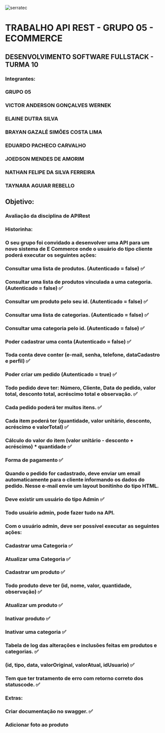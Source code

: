 ![serratec](https://github.com/joe-higashii/space-invaders-app/assets/129689531/00af72d8-daba-48fb-85b5-785ab362a4fd)

# TRABALHO API REST - GRUPO 05 - ECOMMERCE

## DESENVOLVIMENTO SOFTWARE FULLSTACK - TURMA 10

### Integrantes:

### GRUPO 05

### VICTOR ANDERSON GONÇALVES WERNEK

### ELAINE DUTRA SILVA

### BRAYAN GAZALÉ SIMÕES COSTA LIMA

### EDUARDO PACHECO CARVALHO

### JOEDSON MENDES DE AMORIM

### NATHAN FELIPE DA SILVA FERREIRA

### TAYNARA AGUIAR REBELLO

## Objetivo:

### Avaliação da disciplina de APIRest

### Historinha:

### O seu grupo foi convidado a desenvolver uma API para um novo sistema de E Commerce onde o usuário do tipo cliente poderá executar os seguintes ações:

### Consultar uma lista de produtos. (Autenticado = false) ✅

### Consultar uma lista de produtos vinculada a uma categoria. (Autenticado = false) ✅

### Consultar um produto pelo seu id. (Autenticado = false) ✅

### Consultar uma lista de categorias. (Autenticado = false) ✅

### Consultar uma categoria pelo id. (Autenticado = false) ✅

### Poder cadastrar uma conta (Autenticado = false) ✅

### Toda conta deve conter (e-mail, senha, telefone, dataCadastro e perfil) ✅

### Poder criar um pedido (Autenticado = true) ✅

### Todo pedido deve ter: Número, Cliente, Data do pedido, valor total, desconto total, acréscimo total e observação. ✅

### Cada pedido poderá ter muitos itens. ✅

### Cada item poderá ter (quantidade, valor unitário, desconto, acréscimo e valorTotal) ✅

### Cálculo do valor do item (valor unitário - desconto + acréscimo) \* quantidade ✅

### Forma de pagamento ✅

### Quando o pedido for cadastrado, deve enviar um email automaticamente para o cliente informando os dados do pedido. Nesse e-mail envie um layout bonitinho do tipo HTML.

### Deve existir um usuário do tipo Admin ✅

### Todo usuário admin, pode fazer tudo na API.

### Com o usuário admin, deve ser possível executar as seguintes ações:

### Cadastrar uma Categoria ✅

### Atualizar uma Categoria ✅

### Cadastrar um produto ✅

### Todo produto deve ter (id, nome, valor, quantidade, observação) ✅

### Atualizar um produto ✅

### Inativar produto ✅

### Inativar uma categoria ✅

### Tabela de log das alterações e inclusões feitas em produtos e categorias. ✅

### (id, tipo, data, valorOriginal, valorAtual, idUsuario) ✅

### Tem que ter tratamento de erro com retorno correto dos statuscode. ✅

### Extras:

### Criar documentação no swagger. ✅

### Adicionar foto ao produto
